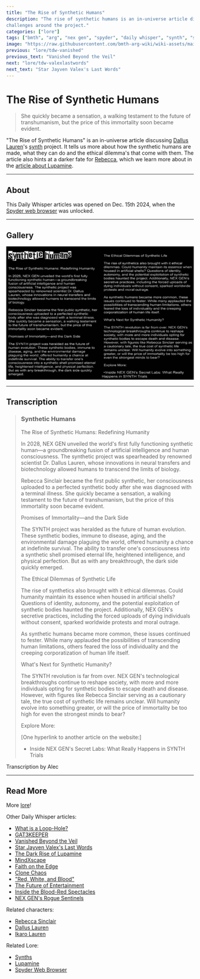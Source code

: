 ```yaml
---
title: "The Rise of Synthetic Humans"
description: "The rise of synthetic humans is an in-universe article discussing synth technology, as well as the ethical 
challenges around the project."
categories: ["lore"]
tags: ["bmth", "arg", "nex gen", "spyder", "daily whisper", "synth", "synths"]
image: "https://raw.githubusercontent.com/bmth-arg-wiki/wiki-assets/main/lore/webbrowser/dailywhisper/synth-300x300.png"
previous: "lore/tdw-vanished"
previous_text: "Vanished Beyond the Veil"
next: "lore/tdw-valexlastwords"
next_text: "Star Jayven Valex's Last Words"
---
```

# The Rise of Synthetic Humans

> She quickly became a sensation, a walking testament to the future of transhumanism, but the price of this immortality soon became evident.

"The Rise of Synthetic Humans" is an in-universe article discussing [Dallus Lauren](../characters/dallus-lauren)'s [synth](synths) 
project. It tells us more about how the synthetic humans are made, what they can do and the ethical dilemma's that come 
with them. The article also hints at a darker fate for [Rebecca](../characters/rebecca), which we learn more about 
in the [article about Lupamine](tdw-riseoflupamine).

***

## About

This Daily Whisper articles was opened on Dec. 15th 2024, when the [Spyder web browser](webbrowser) was unlocked.

*** 

## Gallery

![synth rise article](https://raw.githubusercontent.com/bmth-arg-wiki/wiki-assets/main/lore/webbrowser/dailywhisper/synth.png)

***

## Transcription

> ### Synthetic Humans
>
> The Rise of Synthetic Humans: Redefining Humanity 
> 
> In 2028, NEX GEN unveiled the world's first fully functioning synthetic human—a groundbreaking fusion of artificial 
> intelligence and human consciousness. The synthetic project was spearheaded by renowned scientist Dr. Dallus Lauren, 
> whose innovations in neural transfers and biotechnology allowed humans to transcend the limits of biology.
>
> Rebecca Sinclair became the first public synthetic, her consciousness uploaded to a perfected synthetic body after she 
> was diagnosed with a terminal illness. She quickly became a sensation, a walking testament to the future of transhumanism, 
> but the price of this immortality soon became evident.
>
> Promises of Immortality—and the Dark Side
> 
> The SYNTH project was heralded as the future of human evolution. These synthetic bodies, immune to disease, aging, 
> and the environmental damage plaguing the world, offered humanity a chance at indefinite survival. 
> The ability to transfer one's consciousness into a synthetic shell promised eternal life, heightened intelligence, 
> and physical perfection. But as with any breakthrough, the dark side quickly emerged.
>
> The Ethical Dilemmas of Synthetic Life
>
> The rise of synthetics also brought with it ethical dilemmas. Could humanity maintain its essence when housed in artificial shells? 
> Questions of identity, autonomy, and the potential exploitation of synthetic bodies haunted the project. Additionally, 
> NEX GEN's secretive practices, including the forced uploads of dying individuals without consent, 
> sparked worldwide protests and moral outrage.
>
> As synthetic humans became more common, these issues continued to fester. While many applauded the possibilities of 
> transcending human limitations, others feared the loss of individuality and the creeping corporatization of human life itself.
>
> What's Next for Synthetic Humanity?
>
> The SYNTH revolution is far from over. NEX GEN's technological breakthroughs continue to reshape society, 
> with more and more individuals opting for synthetic bodies to escape death and disease. However, 
> with figures like Rebecca Sinclair serving as a cautionary tale, the true cost of synthetic life remains unclear. 
> Will humanity evolve into something greater, or will the price of immortality be too high for even the strongest minds to bear?
>
> Explore More:
> 
> [One hyperlink to another article on the website:]
> 
> -    Inside NEX GEN's Secret Labs: What Really Happens in SYNTH Trials

Transcription by Alec

***

## Read More

More [lore](lore)!

Other Daily Whisper articles:

- [What is a Loop-Hole?](tdw-loophole)
- [GAT3KEEPER](tdw-gatekeeper)
- [Vanished Beyond the Veil](tdw-vanished)
- [Star Jayven Valex's Last Words](tdw-valexlastwords)
- [The Dark Rise of Lupamine](tdw-riseoflupamine)
- [MindXscape](tdw-mindxscape)
- [Faith on the Edge](tdw-faithedge)
- [Clone Chaos](tdw-clonechaos)
- ["Red, White, and Blood"](tdw-redwhiteblood)
- [The Future of Entertainment](tdw-futureentertainment)
- [Inside the Blood-Red Spectacles](tdw-bloodredspectacles)
- [NEX GEN's Rogue Sentinels](tdw-roguesentinels)


Related characters:

- [Rebecca Sinclair](../characters/rebecca)
- [Dallus Lauren](../characters/dallus-lauren)
- [Ikaro Lauren](../characters/ren)

Related Lore:

- [Synths](synths)
- [Lupamine](lupamine)
- [Spyder Web Browser](webbrowser)